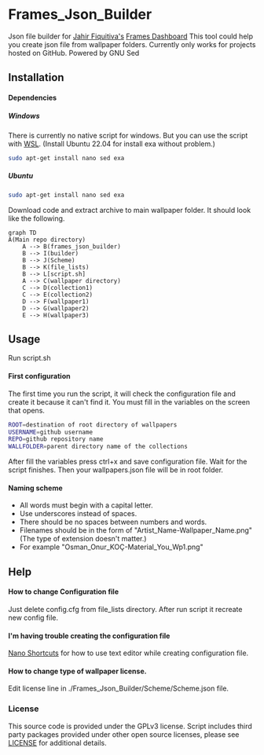 # Frames_Json_Builder
Json file builder for [Jahir Fiquitiva's](https://github.com/jahirfiquitiva) [Frames Dashboard](https://github.com/jahirfiquitiva/Frames)
This tool could help you create json file from wallpaper folders. Currently only works for projects hosted on GitHub. Powered by GNU Sed

## Installation

#### Dependencies

##### Windows
There is currently no native script for windows. But you can use the script with [WSL](https://ubuntu.com/tutorials/install-ubuntu-on-wsl2-on-windows-10#2-install-wsl). (Install Ubuntu 22.04 for install exa without problem.)
```bash
sudo apt-get install nano sed exa
```

##### Ubuntu
```bash
sudo apt-get install nano sed exa
```

Download code and extract archive to main wallpaper folder. It should look like the following.

```mermaid
graph TD
A(Main repo directory)
    A --> B(frames_json_builder)
    B --> I(builder)
    B --> J(Scheme)
    B --> K(file_lists)
    B --> L[script.sh]
    A --> C(wallpaper directory)
    C --> D(collection1)
    C --> E(collection2)
    D --> F(wallpaper1)
    D --> G(wallpaper2)
    E --> H(wallpaper3)
```

## Usage
Run script.sh
#### First configuration
The first time you run the script, it will check the configuration file and create it because it can't find it.
You must fill in the variables on the screen that opens.
```bash
ROOT=destination of root directory of wallpapers
USERNAME=github username
REPO=github repository name
WALLFOLDER=parent directory name of the collections
```
After fill the variables press ctrl+x and save configuration file. Wait for the script finishes. Then your wallpapers.json file will be in root folder.


#### Naming scheme
- All words must begin with a capital letter.
- Use underscores instead of spaces.
- There should be no spaces between numbers and words.
- Filenames should be in the form of "Artist_Name-Wallpaper_Name.png" (The type of extension doesn't matter.)
- For example "Osman_Onur_KOÇ-Material_You_Wp1.png"
## Help
#### How to change Configuration file
Just delete config.cfg from file_lists directory. After run script it recreate new config file.
#### I'm having trouble creating the configuration file
[Nano Shortcuts](https://nano-editor.org/dist/latest/cheatsheet.html) for how to use text editor while creating configuration file.
#### How to change type of wallpaper license.
Edit license line in ./Frames_Json_Builder/Scheme/Scheme.json file.
### License
This source code is provided under the GPLv3 license. Script includes third party packages provided under other open source licenses, please see [LICENSE](https://github.com/osmanonurkoc/Frames_Json_Builder/blob/main/LICENSE) for additional details.

